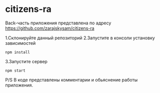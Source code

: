 # citizens-ra

Back-часть приложения представлена по адресу https://github.com/zarajskysam/citizens-ra

1.Склонируйте данный репозиторий 
2.Запустите в консоли установку зависимостей 
```
npm install
```
3.Запустите сервер
```
npm start
```


P/S В коде представлены комментарии и обьяснение работы приложения.
